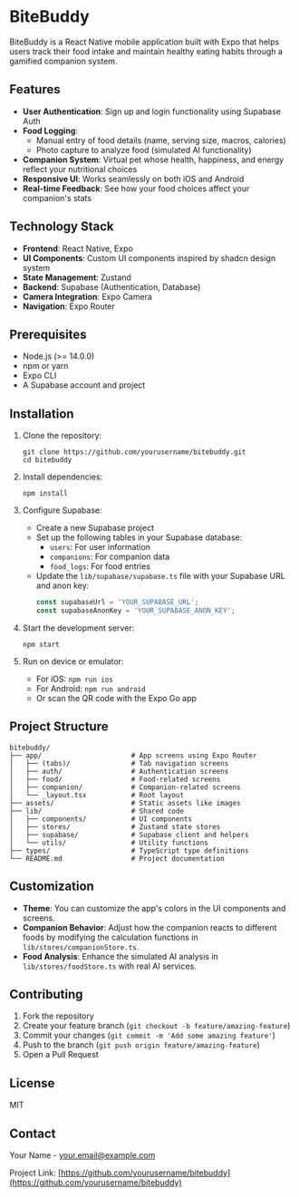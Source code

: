 # BiteBuddy

BiteBuddy is a React Native mobile application built with Expo that helps users track their food intake and maintain healthy eating habits through a gamified companion system.

## Features

- **User Authentication**: Sign up and login functionality using Supabase Auth
- **Food Logging**: 
  - Manual entry of food details (name, serving size, macros, calories)
  - Photo capture to analyze food (simulated AI functionality)
- **Companion System**: Virtual pet whose health, happiness, and energy reflect your nutritional choices
- **Responsive UI**: Works seamlessly on both iOS and Android
- **Real-time Feedback**: See how your food choices affect your companion's stats

## Technology Stack

- **Frontend**: React Native, Expo
- **UI Components**: Custom UI components inspired by shadcn design system
- **State Management**: Zustand
- **Backend**: Supabase (Authentication, Database)
- **Camera Integration**: Expo Camera
- **Navigation**: Expo Router

## Prerequisites

- Node.js (>= 14.0.0)
- npm or yarn
- Expo CLI
- A Supabase account and project

## Installation

1. Clone the repository:
   ```
   git clone https://github.com/yourusername/bitebuddy.git
   cd bitebuddy
   ```

2. Install dependencies:
   ```
   npm install
   ```

3. Configure Supabase:
   - Create a new Supabase project
   - Set up the following tables in your Supabase database:
     - `users`: For user information
     - `companions`: For companion data
     - `food_logs`: For food entries
   - Update the `lib/supabase/supabase.ts` file with your Supabase URL and anon key:
     ```typescript
     const supabaseUrl = 'YOUR_SUPABASE_URL';
     const supabaseAnonKey = 'YOUR_SUPABASE_ANON_KEY';
     ```

4. Start the development server:
   ```
   npm start
   ```

5. Run on device or emulator:
   - For iOS: `npm run ios`
   - For Android: `npm run android`
   - Or scan the QR code with the Expo Go app

## Project Structure

```
bitebuddy/
├── app/                      # App screens using Expo Router
│   ├── (tabs)/               # Tab navigation screens
│   ├── auth/                 # Authentication screens
│   ├── food/                 # Food-related screens
│   ├── companion/            # Companion-related screens
│   └── _layout.tsx           # Root layout
├── assets/                   # Static assets like images
├── lib/                      # Shared code
│   ├── components/           # UI components
│   ├── stores/               # Zustand state stores
│   ├── supabase/             # Supabase client and helpers
│   └── utils/                # Utility functions
├── types/                    # TypeScript type definitions
└── README.md                 # Project documentation
```

## Customization

- **Theme**: You can customize the app's colors in the UI components and screens.
- **Companion Behavior**: Adjust how the companion reacts to different foods by modifying the calculation functions in `lib/stores/companionStore.ts`.
- **Food Analysis**: Enhance the simulated AI analysis in `lib/stores/foodStore.ts` with real AI services.

## Contributing

1. Fork the repository
2. Create your feature branch (`git checkout -b feature/amazing-feature`)
3. Commit your changes (`git commit -m 'Add some amazing feature'`)
4. Push to the branch (`git push origin feature/amazing-feature`)
5. Open a Pull Request

## License

MIT

## Contact

Your Name - your.email@example.com

Project Link: [https://github.com/yourusername/bitebuddy](https://github.com/yourusername/bitebuddy)
